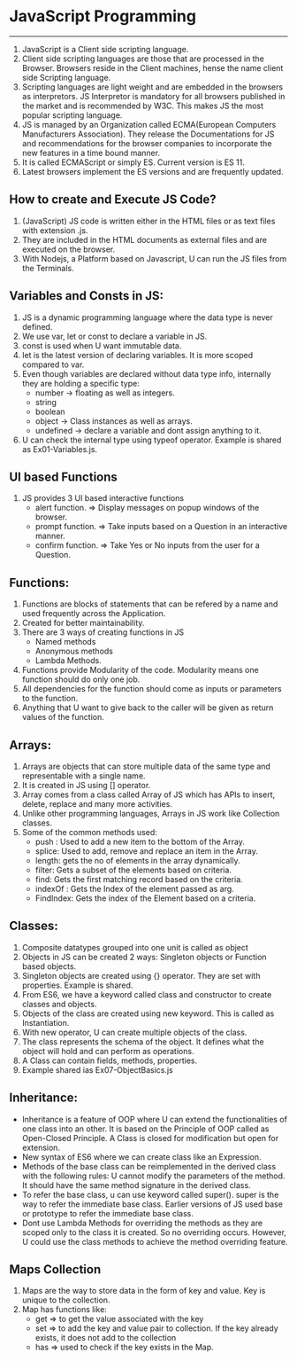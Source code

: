 # JavaScript Programming
-------------------------------------------------------------------------------
1. JavaScript is a Client side scripting language. 
2. Client side scripting languages are those that are processed in the Browser. Browsers reside in the Client machines, hense the name client side Scripting language. 
3. Scripting languages are light weight and are embedded in the browsers as interpretors. JS Interpretor is mandatory for all browsers published in the market and is recommended by W3C. This makes JS the most popular scripting language. 
4. JS is managed by an Organization called ECMA(European Computers Manufacturers Association). They release the Documentations for JS and recommendations for the browser companies to incorporate the new features in a time bound manner.
5. It is called ECMAScript or simply ES. Current version is ES 11. 
6. Latest browsers implement the ES  versions and are frequently updated. 

## How to create and Execute JS Code?
1.  (JavaScript) JS code is written either in the HTML files or as text files with extension .js. 
2. They are included in the HTML documents as external files and are executed on the browser. 
3. With Nodejs, a Platform based on Javascript, U can run the JS files from the Terminals. 

## Variables and Consts in JS:
1. JS is a dynamic programming language where the data type is never defined. 
2. We use var, let or const to declare a variable in JS. 
3. const is used when U want immutable data.
4. let is the latest version of declaring variables. It is more scoped compared to var.
5. Even though variables are declared without data type info, internally they are holding a specific type:
    - number -> floating as well as integers.
    - string
    - boolean
    - object -> Class instances as well as arrays. 
    - undefined -> declare a variable and dont assign anything to it. 
6. U can check the internal type using typeof operator. 
Example is shared as Ex01-Variables.js.

## UI based Functions
1. JS provides 3 UI based interactive functions
    - alert function. => Display messages on popup windows of the browser. 
    - prompt function. => Take inputs based on a Question in an interactive manner.
    - confirm function. => Take Yes or No inputs from the user for a Question. 

## Functions:
1. Functions are blocks of statements that can be refered by a name and used frequently across the Application. 
2. Created for better maintainability. 
3. There are 3 ways of creating functions in JS
    - Named methods
    - Anonymous methods
    - Lambda Methods. 
4. Functions provide Modularity of the code. Modularity means one function should do only one job. 
5. All dependencies for the function should come as inputs or parameters to the function. 
6. Anything that U want to give back to the caller will be given as return values of the function. 

## Arrays:
1. Arrays are objects that can store multiple data of the same type and representable with a single name. 
2. It is created in JS using [] operator. 
3. Array comes from a class called Array of JS which has APIs to insert, delete, replace and many more activities.
4. Unlike other programming languages, Arrays in JS work like Collection classes.  
5. Some of the common methods used:
    - push : Used to add a new item to the bottom of the Array. 
    - splice: Used to add, remove and replace an item in the Array.
    - length: gets the no of elements in the array dynamically. 
    - filter: Gets a subset of the elements based on criteria. 
    - find: Gets the first matching record based on the criteria.
    - indexOf : Gets the Index of the element passed as arg. 
    - FindIndex: Gets the index of the Element based on a criteria.

## Classes:
1. Composite datatypes grouped into one unit is called as object
2. Objects in JS can be created 2 ways: Singleton objects or Function based objects.
3. Singleton objects are created using {} operator. They are set with properties. Example is shared.
4. From ES6, we have a keyword called class and constructor to create classes and objects.
5. Objects of the class are created using new keyword. This is called as Instantiation. 
6. With new operator, U can create multiple objects of the class. 
7. The class represents the schema of the object. It defines what the object will hold and can perform as operations. 
8. A Class can contain fields, methods, properties. 
9. Example shared ias Ex07-ObjectBasics.js

## Inheritance:
- Inheritance is a feature of OOP where U can extend the functionalities of one class into an other. It is based on the Principle of OOP called as Open-Closed Principle. A Class is closed for modification but open for extension. 
- New syntax of ES6 where we can create class like an Expression.
- Methods of the base class can be reimplemented in the derived class with the following rules: U cannot modify the parameters of the method. It should have the same method signature in the derived class.
- To refer the base class, u can use keyword called super(). super is the way to refer the immediate base class. Earlier versions of JS used base or prototype to refer the immediate base class. 
- Dont use Lambda Methods for overriding the methods as they are scoped only to the class it is created. So no overriding occurs. However, U could use the class methods to achieve the method overriding feature. 

## Maps Collection
 1. Maps are the way to store data in the form of key and value. Key is unique to the collection. 
 2. Map has functions like:
    - get => to get the value associated with the key
    - set => to add the key and value pair to collection. If the key already exists, it does not add to the collection
    - has => used to check if the key exists in the Map.

       

    
